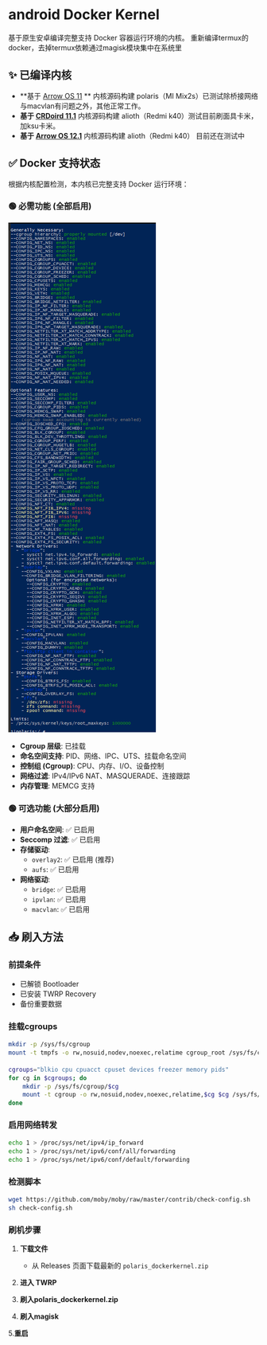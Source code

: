 # android Docker Kernel

基于原生安卓编译完整支持 Docker 容器运行环境的内核。
重新编译termux的docker，去掉termux依赖通过magisk模块集中在系统里
## ✨ 已编译内核

- **基于 [Arrow OS 11](https://github.com/LeeHe-gif/android_kernel_xiaomi_sdm845) ** 内核源码构建 polaris（MI Mix2s）已测试除桥接网络与macvlan有问题之外，其他正常工作。
- **基于 [CRDoird 11.1](https://github.com/LeeHe-gif/android_kernel_xiaomi_sm8250)** 内核源码构建 alioth（Redmi k40）测试目前刷面具卡米，加ksu卡米。
- **基于 [Arrow OS 12.1](https://github.com/LeeHe-gif/android_kernel_xiaomi_alioth)** 内核源码构建 alioth（Redmi k40） 目前还在测试中

## ✅ Docker 支持状态

根据内核配置检测，本内核已完整支持 Docker 运行环境：

### 🟢 必需功能 (全部启用)
![](/img/效果图.png "脚本测试图")
- **Cgroup 层级**: 已挂载
- **命名空间支持**: PID、网络、IPC、UTS、挂载命名空间
- **控制组 (Cgroup)**: CPU、内存、I/O、设备控制
- **网络过滤**: IPv4/IPv6 NAT、MASQUERADE、连接跟踪
- **内存管理**: MEMCG 支持

### 🟢 可选功能 (大部分启用)
- **用户命名空间**: ✅ 已启用
- **Seccomp 过滤**: ✅ 已启用
- **存储驱动**: 
  - `overlay2`: ✅ 已启用 (推荐)
  - `aufs`: ✅ 已启用
- **网络驱动**:
  - `bridge`: ✅ 已启用
  - `ipvlan`: ✅ 已启用  
  - `macvlan`: ✅ 已启用

## 📥 刷入方法

### 前提条件
- 已解锁 Bootloader
- 已安装 TWRP Recovery
- 备份重要数据

### 挂载cgroups

```Bash
mkdir -p /sys/fs/cgroup
mount -t tmpfs -o rw,nosuid,nodev,noexec,relatime cgroup_root /sys/fs/cgroup 2>/dev/null

cgroups="blkio cpu cpuacct cpuset devices freezer memory pids"
for cg in $cgroups; do
    mkdir -p /sys/fs/cgroup/$cg
    mount -t cgroup -o rw,nosuid,nodev,noexec,relatime,$cg $cg /sys/fs/cgroup/$cg 2>/dev/null
done
```

### 启用网络转发

```Bash
echo 1 > /proc/sys/net/ipv4/ip_forward
echo 1 > /proc/sys/net/ipv6/conf/all/forwarding
echo 1 > /proc/sys/net/ipv6/conf/default/forwarding
```

### 检测脚本
```Bash
wget https://github.com/moby/moby/raw/master/contrib/check-config.sh
sh check-config.sh
```

### 刷机步骤

1. **下载文件**
   - 从 Releases 页面下载最新的 `polaris_dockerkernel.zip`

2. **进入 TWRP**

3. **刷入polaris_dockerkernel.zip**

4. **刷入magisk**

5.**重启**
